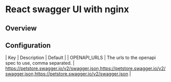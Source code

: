 # React swagger UI with nginx

## Overview

## Configuration

| Key | Description | Default |
| OPENAPI_URLS | The urls to the openapi spec to use, comma separated. | https://petstore.swagger.io/v2/swagger.json,https://petstore.swagger.io/v2/swagger.json,https://petstore.swagger.io/v2/swagger.json |
